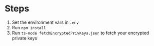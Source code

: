 # Steps 

1. Set the environment vars in `.env`
2. Run `npm install`
3. Run `ts-node fetchEncryptedPrivKeys.json` to fetch your encrypted private keys